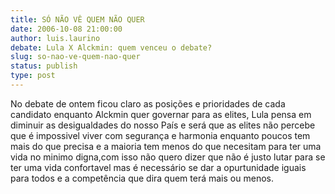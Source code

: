 ```yaml
---
title: SÓ NÃO VÊ QUEM NÃO QUER
date: 2006-10-08 21:00:00
author: luis.laurino
debate: Lula X Alckmin: quem venceu o debate?
slug: so-nao-ve-quem-nao-quer
status: publish 
type: post
---
```


No debate de ontem ficou claro as posições e prioridades de cada candidato enquanto Alckmin quer governar para as elites, Lula pensa em diminuir as desigualdades do nosso País e será que as elites não percebe que é impossivel viver com segurança e harmonia enquanto poucos tem mais do que precisa e a maioria tem menos do que necesitam para ter uma vida no minimo digna,com isso não quero dizer que não é justo lutar para se ter uma vida confortavel mas é necessário se dar a opurtunidade iguais para todos e a competência que dira quem terá mais ou menos.


